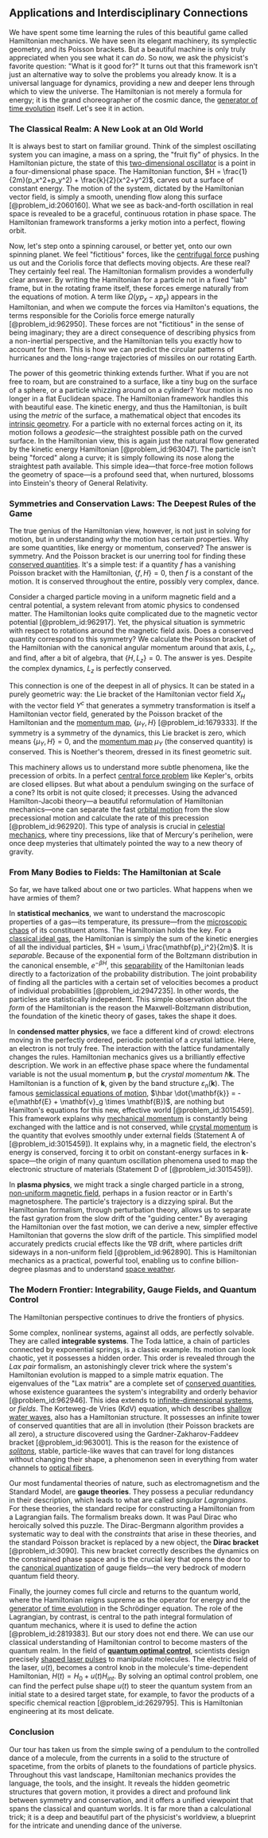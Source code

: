 ## Applications and Interdisciplinary Connections

We have spent some time learning the rules of this beautiful game called Hamiltonian mechanics. We have seen its elegant machinery, its symplectic geometry, and its Poisson brackets. But a beautiful machine is only truly appreciated when you see what it can *do*. So now, we ask the physicist's favorite question: "What is it good for?" It turns out that this framework isn't just an alternative way to solve the problems you already know. It is a universal language for dynamics, providing a new and deeper lens through which to view the universe. The Hamiltonian is not merely a formula for energy; it is the grand choreographer of the cosmic dance, the [generator of time evolution](@article_id:165550) itself. Let's see it in action.

### The Classical Realm: A New Look at an Old World

It is always best to start on familiar ground. Think of the simplest oscillating system you can imagine, a mass on a spring, the "fruit fly" of physics. In the Hamiltonian picture, the state of this [two-dimensional oscillator](@article_id:183935) is a point in a four-dimensional phase space. The Hamiltonian function, $H = \frac{1}{2m}(p_x^2+p_y^2) + \frac{k}{2}(x^2+y^2)$, carves out a surface of constant energy. The motion of the system, dictated by the Hamiltonian vector field, is simply a smooth, unending flow along this surface [@problem_id:2060160]. What we see as back-and-forth oscillation in real space is revealed to be a graceful, continuous rotation in phase space. The Hamiltonian framework transforms a jerky motion into a perfect, flowing orbit.

Now, let's step onto a spinning carousel, or better yet, onto our own spinning planet. We feel "fictitious" forces, like the [centrifugal force](@article_id:173232) pushing us out and the Coriolis force that deflects moving objects. Are these real? They certainly feel real. The Hamiltonian formalism provides a wonderfully clear answer. By writing the Hamiltonian for a particle not in a fixed "lab" frame, but in the rotating frame itself, these forces emerge naturally from the equations of motion. A term like $\Omega(y p_x - x p_y)$ appears in the Hamiltonian, and when we compute the forces via Hamilton's equations, the terms responsible for the Coriolis force emerge naturally [@problem_id:962950]. These forces are not "fictitious" in the sense of being imaginary; they are a direct consequence of describing physics from a non-inertial perspective, and the Hamiltonian tells you exactly how to account for them. This is how we can predict the circular patterns of hurricanes and the long-range trajectories of missiles on our rotating Earth.

The power of this geometric thinking extends further. What if you are not free to roam, but are constrained to a surface, like a tiny bug on the surface of a sphere, or a particle whizzing around on a cylinder? Your motion is no longer in a flat Euclidean space. The Hamiltonian framework handles this with beautiful ease. The kinetic energy, and thus the Hamiltonian, is built using the *metric* of the surface, a mathematical object that encodes its [intrinsic geometry](@article_id:158294). For a particle with no external forces acting on it, its motion follows a *geodesic*—the straightest possible path on the curved surface. In the Hamiltonian view, this is again just the natural flow generated by the kinetic energy Hamiltonian [@problem_id:963047]. The particle isn't being "forced" along a curve; it is simply following its nose along the straightest path available. This simple idea—that force-free motion follows the geometry of space—is a profound seed that, when nurtured, blossoms into Einstein's theory of General Relativity.

### Symmetries and Conservation Laws: The Deepest Rules of the Game

The true genius of the Hamiltonian view, however, is not just in solving for motion, but in understanding *why* the motion has certain properties. Why are some quantities, like energy or momentum, conserved? The answer is symmetry. And the Poisson bracket is our unerring tool for finding these [conserved quantities](@article_id:148009). It's a simple test: if a quantity $f$ has a vanishing Poisson bracket with the Hamiltonian, $\{f, H\} = 0$, then $f$ is a constant of the motion. It is conserved throughout the entire, possibly very complex, dance.

Consider a charged particle moving in a uniform magnetic field and a central potential, a system relevant from atomic physics to condensed matter. The Hamiltonian looks quite complicated due to the magnetic vector potential [@problem_id:962917]. Yet, the physical situation is symmetric with respect to rotations around the magnetic field axis. Does a conserved quantity correspond to this symmetry? We calculate the Poisson bracket of the Hamiltonian with the canonical angular momentum around that axis, $L_z$, and find, after a bit of algebra, that $\{H, L_z\} = 0$. The answer is yes. Despite the complex dynamics, $L_z$ is perfectly conserved.

This connection is one of the deepest in all of physics. It can be stated in a purely geometric way: the Lie bracket of the Hamiltonian vector field $X_H$ with the vector field $Y^c$ that generates a symmetry transformation is itself a Hamiltonian vector field, generated by the Poisson bracket of the Hamiltonian and the [momentum map](@article_id:161328), $\{\mu_Y, H\}$ [@problem_id:1679333]. If the symmetry is a symmetry of the dynamics, this Lie bracket is zero, which means $\{\mu_Y, H\}=0$, and the [momentum map](@article_id:161328) $\mu_Y$ (the conserved quantity) is conserved. This is Noether's theorem, dressed in its finest geometric suit.

This machinery allows us to understand more subtle phenomena, like the precession of orbits. In a perfect [central force problem](@article_id:171257) like Kepler's, orbits are closed ellipses. But what about a pendulum swinging on the surface of a cone? Its orbit is not quite closed; it precesses. Using the advanced Hamilton-Jacobi theory—a beautiful reformulation of Hamiltonian mechanics—one can separate the fast [orbital motion](@article_id:162362) from the slow precessional motion and calculate the rate of this precession [@problem_id:962920]. This type of analysis is crucial in [celestial mechanics](@article_id:146895), where tiny precessions, like that of Mercury's perihelion, were once deep mysteries that ultimately pointed the way to a new theory of gravity.

### From Many Bodies to Fields: The Hamiltonian at Scale

So far, we have talked about one or two particles. What happens when we have armies of them?

In **statistical mechanics**, we want to understand the macroscopic properties of a gas—its temperature, its pressure—from the [microscopic chaos](@article_id:149513) of its constituent atoms. The Hamiltonian holds the key. For a [classical ideal gas](@article_id:155667), the Hamiltonian is simply the sum of the kinetic energies of all the individual particles, $H = \sum_i \frac{\mathbf{p}_i^2}{2m}$. It is *separable*. Because of the exponential form of the Boltzmann distribution in the canonical ensemble, $e^{-\beta H}$, this [separability](@article_id:143360) of the Hamiltonian leads directly to a factorization of the probability distribution. The joint probability of finding all the particles with a certain set of velocities becomes a product of individual probabilities [@problem_id:2947235]. In other words, the particles are statistically independent. This simple observation about the *form* of the Hamiltonian is the reason the Maxwell-Boltzmann distribution, the foundation of the kinetic theory of gases, takes the shape it does.

In **condensed matter physics**, we face a different kind of crowd: electrons moving in the perfectly ordered, periodic potential of a crystal lattice. Here, an electron is not truly free. The interaction with the lattice fundamentally changes the rules. Hamiltonian mechanics gives us a brilliantly effective description. We work in an effective phase space where the fundamental variable is not the usual momentum $\mathbf{p}$, but the *crystal momentum* $\hbar\mathbf{k}$. The Hamiltonian is a function of $\mathbf{k}$, given by the band structure $\varepsilon_n(\mathbf{k})$. The famous [semiclassical equations of motion](@article_id:138006), $\hbar \dot{\mathbf{k}} = -e(\mathbf{E} + \mathbf{v}_g \times \mathbf{B})$, are nothing but Hamilton's equations for this new, effective world [@problem_id:3015459]. This framework explains why [mechanical momentum](@article_id:155574) is constantly being exchanged with the lattice and is not conserved, while [crystal momentum](@article_id:135875) is the quantity that evolves smoothly under external fields (Statement A of [@problem_id:3015459]). It explains why, in a magnetic field, the electron's energy is conserved, forcing it to orbit on constant-energy surfaces in $\mathbf{k}$-space—the origin of many quantum oscillation phenomena used to map the electronic structure of materials (Statement D of [@problem_id:3015459]).

In **plasma physics**, we might track a single charged particle in a strong, [non-uniform magnetic field](@article_id:270134), perhaps in a fusion reactor or in Earth's magnetosphere. The particle's trajectory is a dizzying spiral. But the Hamiltonian formalism, through perturbation theory, allows us to separate the fast gyration from the slow drift of the "guiding center." By averaging the Hamiltonian over the fast motion, we can derive a new, simpler effective Hamiltonian that governs the slow drift of the particle. This simplified model accurately predicts crucial effects like the $\nabla B$ drift, where particles drift sideways in a non-uniform field [@problem_id:962890]. This is Hamiltonian mechanics as a practical, powerful tool, enabling us to confine billion-degree plasmas and to understand [space weather](@article_id:183459).

### The Modern Frontier: Integrability, Gauge Fields, and Quantum Control

The Hamiltonian perspective continues to drive the frontiers of physics.

Some complex, nonlinear systems, against all odds, are perfectly solvable. They are called **integrable systems**. The Toda lattice, a chain of particles connected by exponential springs, is a classic example. Its motion can look chaotic, yet it possesses a hidden order. This order is revealed through the *Lax pair* formalism, an astonishingly clever trick where the system's Hamiltonian evolution is mapped to a simple matrix equation. The eigenvalues of the "Lax matrix" are a complete set of [conserved quantities](@article_id:148009), whose existence guarantees the system's integrability and orderly behavior [@problem_id:962946]. This idea extends to [infinite-dimensional systems](@article_id:170410), or *fields*. The Korteweg-de Vries (KdV) equation, which describes [shallow water waves](@article_id:266737), also has a Hamiltonian structure. It possesses an infinite tower of conserved quantities that are all in involution (their Poisson brackets are all zero), a structure discovered using the Gardner-Zakharov-Faddeev bracket [@problem_id:963001]. This is the reason for the existence of *[solitons](@article_id:145162)*, stable, particle-like waves that can travel for long distances without changing their shape, a phenomenon seen in everything from water channels to [optical fibers](@article_id:265153).

Our most fundamental theories of nature, such as electromagnetism and the Standard Model, are **gauge theories**. They possess a peculiar redundancy in their description, which leads to what are called *singular Lagrangians*. For these theories, the standard recipe for constructing a Hamiltonian from a Lagrangian fails. The formalism breaks down. It was Paul Dirac who heroically solved this puzzle. The Dirac-Bergmann algorithm provides a systematic way to deal with the *constraints* that arise in these theories, and the standard Poisson bracket is replaced by a new object, the **Dirac bracket** [@problem_id:3090]. This new bracket correctly describes the dynamics on the constrained phase space and is the crucial key that opens the door to the [canonical quantization](@article_id:148007) of gauge fields—the very bedrock of modern quantum field theory.

Finally, the journey comes full circle and returns to the quantum world, where the Hamiltonian reigns supreme as the operator for energy and the [generator of time evolution](@article_id:165550) in the Schrödinger equation. The role of the Lagrangian, by contrast, is central to the path integral formulation of quantum mechanics, where it is used to define the action [@problem_id:2819383]. But our story does not end there. We can use our classical understanding of Hamiltonian control to become masters of the quantum realm. In the field of **[quantum optimal control](@article_id:198594)**, scientists design precisely [shaped laser pulses](@article_id:202470) to manipulate molecules. The electric field of the laser, $u(t)$, becomes a control knob in the molecule's time-dependent Hamiltonian, $H(t) = H_0 + u(t)H_{int}$. By solving an optimal control problem, one can find the perfect pulse shape $u(t)$ to steer the quantum system from an initial state to a desired target state, for example, to favor the products of a specific chemical reaction [@problem_id:2629795]. This is Hamiltonian engineering at its most delicate.

### Conclusion

Our tour has taken us from the simple swing of a pendulum to the controlled dance of a molecule, from the currents in a solid to the structure of spacetime, from the orbits of planets to the foundations of particle physics. Throughout this vast landscape, Hamiltonian mechanics provides the language, the tools, and the insight. It reveals the hidden geometric structures that govern motion, it provides a direct and profound link between symmetry and conservation, and it offers a unified viewpoint that spans the classical and quantum worlds. It is far more than a calculational trick; it is a deep and beautiful part of the physicist's worldview, a blueprint for the intricate and unending dance of the universe.
